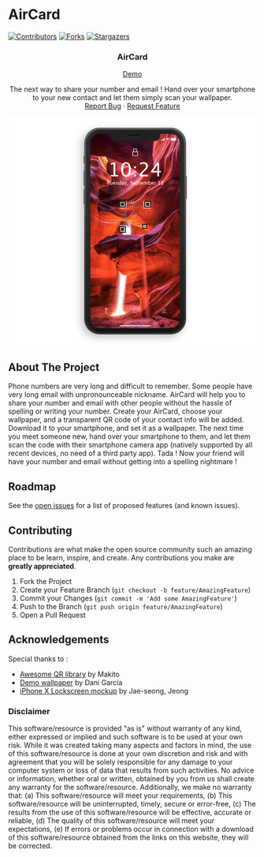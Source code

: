 # AirCard
[![Contributors][contributors-shield]][contributors-url]
[![Forks][forks-shield]][forks-url]
[![Stargazers][stars-shield]][stars-url]

<!-- PROJECT LOGO -->
<p align="center">
	<h3 align="center">AirCard</h3>
  	<p align="center">
  <a href="https://nwabeen.github.io/aircard/">Demo</a>
</p>
	<p align="center">
The next way to share your number and email ! Hand over your smartphone to your new contact and let them simply scan your wallpaper. 
	<br />
		<a href="https://github.com/nwabeen/aircard/issues">Report Bug</a>
		·
		<a href="https://github.com/nwabeen/aircard/issues">Request Feature</a>
	</p>
</p>

 ![](img/mockup.jpg)

<!-- ABOUT THE PROJECT -->
## About The Project

Phone numbers are very long and difficult to remember. Some people have very long email with unpronounceable nickname. AirCard will help you to share your number and email with other people without the hassle of spelling or writing your number.
Create your AirCard, choose your wallpaper, and a transparent QR code of your contact info will be added. Download it to your smartphone, and set it as a wallpaper. The next time you meet someone new, hand over your smartphone to them, and let them scan the code with their smartphone camera app (natively supported by all recent devices, no need of a third party app). Tada ! Now your friend will have your number and email without getting into a spelling nightmare !

<!-- ROADMAP -->
## Roadmap

See the [open issues](https://github.com/aircard/aircard/issues) for a list of proposed features (and known issues).



<!-- CONTRIBUTING -->
## Contributing

Contributions are what make the open source community such an amazing place to be learn, inspire, and create. Any contributions you make are **greatly appreciated**.

1. Fork the Project
2. Create your Feature Branch (`git checkout -b feature/AmazingFeature`)
3. Commit your Changes (`git commit -m 'Add some AmazingFeature'`)
4. Push to the Branch (`git push origin feature/AmazingFeature`)
5. Open a Pull Request

<!-- ACKNOWLEDGEMENTS -->
## Acknowledgements

Special thanks to :
* [Awesome QR library](https://github.com/SumiMakito/Awesome-qr.js) by Makito
* [Demo wallpaper](https://unsplash.com/photos/fJQamCZIZf8) by Dani García
* [iPhone X Lockscreen mockup](https://dribbble.com/shots/3803481--FREE-iPhone-X-Mockup) by Jae-seong, Jeong

<!-- MARKDOWN LINKS & IMAGES -->
<!-- https://www.markdownguide.org/basic-syntax/#reference-style-links -->
[contributors-shield]: https://img.shields.io/github/contributors/nwabeen/aircard.svg?style=flat-square
[contributors-url]: https://github.com/nwabeen/aircard/graphs/contributors
[forks-shield]: https://img.shields.io/github/forks/nwabeen/aircard.svg?style=flat-square
[forks-url]: https://github.com/nwabeen/aircard/network/members
[stars-shield]: https://img.shields.io/github/stars/nwabeen/aircard.svg?style=flat-square
[stars-url]: https://github.com/nwabeen/aircard/stargazers
[issues-shield]: https://img.shields.io/github/issues/nwabeen/aircard.svg?style=flat-square
[issues-url]: https://github.com/nwabeen/aircard/issues



### Disclaimer
This software/resource is provided "as is" without warranty of any kind, either expressed or implied and such software is to be used at your own risk. While it was created taking many aspects and factors in mind, the use of this software/resource is done at your own discretion and risk and with agreement that you will be solely responsible for any damage to your computer system or loss of data that results from such activities. No advice or information, whether oral or written, obtained by you from us shall create any warranty for the software/resource. Additionally, we make no warranty that: (a) This software/resource will meet your requirements, (b) This software/resource will be uninterrupted, timely, secure or error-free, (c) The results from the use of this software/resource will be effective, accurate or reliable, (d) The quality of this software/resource will meet your expectations, (e) If errors or problems occur in connection with a download of this software/resource obtained from the links on this website, they will be corrected.
